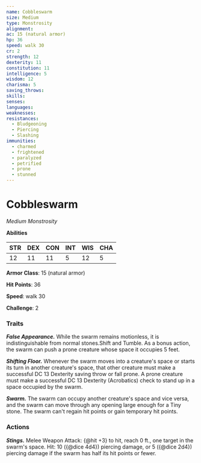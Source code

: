 ```yaml
---
name: Cobbleswarm
size: Medium
type: Monstrosity
alignment: 
ac: 15 (natural armor)
hp: 36
speed: walk 30
cr: 2
strength: 12
dexterity: 11
constitution: 11
intelligence: 5
wisdom: 12
charisma: 5
saving_throws:
skills:
senses: 
languages:
weaknesses:
resistances:
  - Bludgeoning
  - Piercing
  - Slashing
immunities:
  - charmed
  - frightened
  - paralyzed
  - petrified
  - prone
  - stunned
---
```


# Cobbleswarm

*Medium Monstrosity*

**Abilities**

| STR | DEX | CON | INT | WIS | CHA |
| --- | --- | --- | --- | --- | --- |
| 12 | 11 | 11 | 5 | 12 | 5 |

**Armor Class**: 15 (natural armor)

**Hit Points**: 36

**Speed**: walk 30

**Challenge**: 2

### Traits
***False Appearance.*** While the swarm remains motionless, it is indistinguishable from normal stones.Shift and Tumble. As a bonus action, the swarm can push a prone creature whose space it occupies 5 feet.

***Shifting Floor.*** Whenever the swarm moves into a creature's space or starts its turn in another creature's space, that other creature must make a successful DC 13 Dexterity saving throw or fall prone. A prone creature must make a successful DC 13 Dexterity (Acrobatics) check to stand up in a space occupied by the swarm.

***Swarm.*** The swarm can occupy another creature's space and vice versa, and the swarm can move through any opening large enough for a Tiny stone. The swarm can't regain hit points or gain temporary hit points.

### Actions
***Stings.*** Melee Weapon Attack: {@hit +3} to hit, reach 0 ft., one target in the swarm's space. Hit: 10 ({@dice 4d4}) piercing damage, or 5 ({@dice 2d4}) piercing damage if the swarm has half its hit points or fewer.


